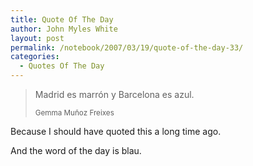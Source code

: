 ```yaml
---
title: Quote Of The Day
author: John Myles White
layout: post
permalink: /notebook/2007/03/19/quote-of-the-day-33/
categories:
  - Quotes Of The Day
---
```


<blockquote>
<p>Madrid es marrón y Barcelona es azul.</p>

<small>Gemma Muñoz Freixes</small>
</blockquote>

Because I should have quoted this a long time ago.

And the word of the day is blau.
